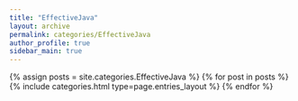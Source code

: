 ```yaml
---
title: "EffectiveJava"
layout: archive
permalink: categories/EffectiveJava
author_profile: true
sidebar_main: true
---
```


{% assign posts = site.categories.EffectiveJava %}
{% for post in posts %} {% include categories.html type=page.entries_layout %} {% endfor %}
